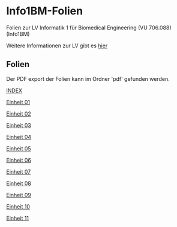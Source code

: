 # Info1BM-Folien
Folien zur LV Informatik 1 für Biomedical Engineering (VU 706.088) (Info1BM)

Weitere Informationen zur LV gibt es [hier](https://palme.iicm.tugraz.at/wiki/Info1BM)

## Folien

Der PDF export der Folien kann im Ordner 'pdf' gefunden werden.

[INDEX](https://flowolf.gitlab.io/Info1BM-Folien)

[Einheit 01](https://flowolf.gitlab.io/Info1BM-Folien/einheit_01.html)

[Einheit 02](https://flowolf.gitlab.io/Info1BM-Folien/einheit_02.html)

[Einheit 03](https://flowolf.gitlab.io/Info1BM-Folien/einheit_03.html)

[Einheit 04](https://flowolf.gitlab.io/Info1BM-Folien/einheit_04.html)

[Einheit 05](https://flowolf.gitlab.io/Info1BM-Folien/einheit_05.html)

[Einheit 06](https://flowolf.gitlab.io/Info1BM-Folien/einheit_06.html)

[Einheit 07](https://flowolf.gitlab.io/Info1BM-Folien/einheit_07.html)

[Einheit 08](https://flowolf.gitlab.io/Info1BM-Folien/einheit_08.html)

[Einheit 09](https://flowolf.gitlab.io/Info1BM-Folien/einheit_09.html)

[Einheit 10](https://flowolf.gitlab.io/Info1BM-Folien/einheit_10.html)

[Einheit 11](https://flowolf.gitlab.io/Info1BM-Folien/einheit_11.html)
